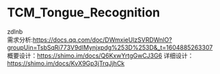 # TCM_Tongue_Recognition
zdlnb  
需求分析:https://docs.qq.com/doc/DWmxieUlzSVRDWnlO?groupUin=TsbSqRi773V9dIMynjxpdg%253D%253D&_t=1604885263307  
概要设计：https://shimo.im/docs/Q6KxwYrtgGwCJ3G6
详细设计：https://shimo.im/docs/KvX9Gp3jTrqJjhCk
